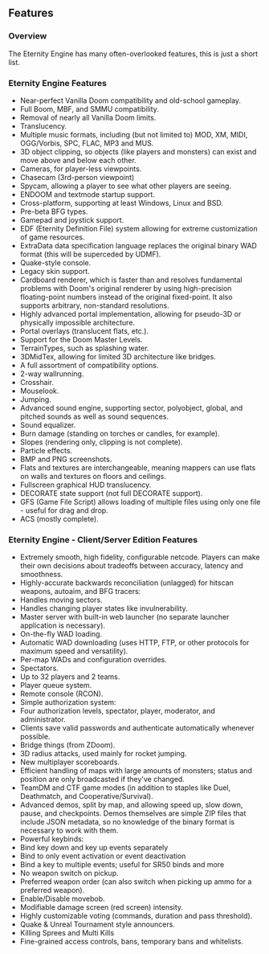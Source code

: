 ## Features

### Overview

The Eternity Engine has many often-overlooked features, this is just a short
list.

### Eternity Engine Features

 * Near-perfect Vanilla Doom compatibility and old-school gameplay.
 * Full Boom, MBF, and SMMU compatibility.
 * Removal of nearly all Vanilla Doom limits.
 * Translucency.
 * Multiple music formats, including (but not limited to) MOD, XM, MIDI, OGG/Vorbis, SPC, FLAC, MP3 and MUS.
 * 3D object clipping, so objects (like players and monsters) can exist and move above and below each other.
 * Cameras, for player-less viewpoints.
 * Chasecam (3rd-person viewpoint)
 * Spycam, allowing a player to see what other players are seeing.
 * ENDOOM and textmode startup support.
 * Cross-platform, supporting at least Windows, Linux and BSD.
 * Pre-beta BFG types.
 * Gamepad and joystick support.
 * EDF (Eternity Definition File) system allowing for extreme customization of game resources.
 * ExtraData data specification language replaces the original binary WAD format (this will be superceded by UDMF).
 * Quake-style console.
 * Legacy skin support.
 * Cardboard renderer, which is faster than and resolves fundamental problems with Doom's original renderer by using high-precision floating-point numbers instead of the original fixed-point. It also supports arbitrary, non-standard resolutions.
 * Highly advanced portal implementation, allowing for pseudo-3D or physically impossible architecture.
 * Portal overlays (translucent flats, etc.).
 * Support for the Doom Master Levels.
 * TerrainTypes, such as splashing water.
 * 3DMidTex, allowing for limited 3D architecture like bridges.
 * A full assortment of compatibility options.
 * 2-way wallrunning.
 * Crosshair.
 * Mouselook.
 * Jumping.
 * Advanced sound engine, supporting sector, polyobject, global, and pitched sounds as well as sound sequences.
 * Sound equalizer.
 * Burn damage (standing on torches or candles, for example).
 * Slopes (rendering only, clipping is not complete).
 * Particle effects.
 * BMP and PNG screenshots.
 * Flats and textures are interchangeable, meaning mappers can use flats on walls and textures on floors and ceilings.
 * Fullscreen graphical HUD translucency.
 * DECORATE state support (not full DECORATE support).
 * GFS (Game File Script) allows loading of multiple files using only one file - useful for drag and drop.
 * ACS (mostly complete).

### Eternity Engine - Client/Server Edition Features

 * Extremely smooth, high fidelity, configurable netcode. Players can make their own decisions about tradeoffs between accuracy, latency and smoothness.
 * Highly-accurate backwards reconciliation (unlagged) for hitscan weapons, autoaim, and BFG tracers:
 * Handles moving sectors.
 * Handles changing player states like invulnerability.
 * Master server with built-in web launcher (no separate launcher application is necessary).
 * On-the-fly WAD loading.
 * Automatic WAD downloading (uses HTTP, FTP, or other protocols for maximum speed and versatility).
 * Per-map WADs and configuration overrides.
 * Spectators.
 * Up to 32 players and 2 teams.
 * Player queue system.
 * Remote console (RCON).
 * Simple authorization system:
 * Four authorization levels, spectator, player, moderator, and administrator.
 * Clients save valid passwords and authenticate automatically whenever possible.
 * Bridge things (from ZDoom).
 * 3D radius attacks, used mainly for rocket jumping.
 * New multiplayer scoreboards.
 * Efficient handling of maps with large amounts of monsters; status and position are only broadcasted if they've changed.
 * TeamDM and CTF game modes (in addition to staples like Duel, Deathmatch, and Cooperative/Survival).
 * Advanced demos, split by map, and allowing speed up, slow down, pause, and checkpoints. Demos themselves are simple ZIP files that include JSON metadata, so no knowledge of the binary format is necessary to work with them.
 * Powerful keybinds:
 * Bind key down and key up events separately
 * Bind to only event activation or event deactivation
 * Bind a key to multiple events; useful for SR50 binds and more
 * No weapon switch on pickup.
 * Preferred weapon order (can also switch when picking up ammo for a preferred weapon).
 * Enable/Disable movebob.
 * Modifiable damage screen (red screen) intensity.
 * Highly customizable voting (commands, duration and pass threshold).
 * Quake &amp; Unreal Tournament style announcers.
 * Killing Sprees and Multi Kills
 * Fine-grained access controls, bans, temporary bans and whitelists.

